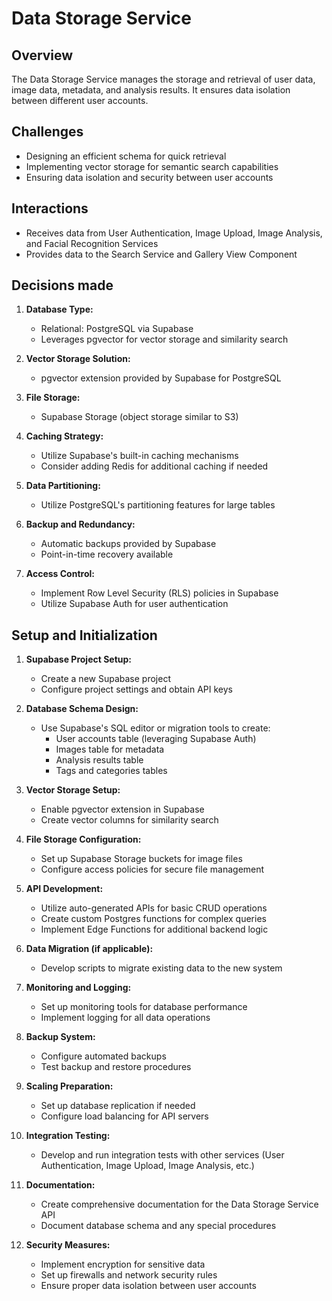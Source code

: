 # Data Storage Service

## Overview
The Data Storage Service manages the storage and retrieval of user data, image data, metadata, and analysis results. It ensures data isolation between different user accounts.

## Challenges
- Designing an efficient schema for quick retrieval
- Implementing vector storage for semantic search capabilities
- Ensuring data isolation and security between user accounts

## Interactions
- Receives data from User Authentication, Image Upload, Image Analysis, and Facial Recognition Services
- Provides data to the Search Service and Gallery View Component

## Decisions made

1. **Database Type:**
   - Relational: PostgreSQL via Supabase
   - Leverages pgvector for vector storage and similarity search

2. **Vector Storage Solution:**
   - pgvector extension provided by Supabase for PostgreSQL

3. **File Storage:**
   - Supabase Storage (object storage similar to S3)

4. **Caching Strategy:**
   - Utilize Supabase's built-in caching mechanisms
   - Consider adding Redis for additional caching if needed

5. **Data Partitioning:**
   - Utilize PostgreSQL's partitioning features for large tables

6. **Backup and Redundancy:**
   - Automatic backups provided by Supabase
   - Point-in-time recovery available

7. **Access Control:**
   - Implement Row Level Security (RLS) policies in Supabase
   - Utilize Supabase Auth for user authentication

## Setup and Initialization

1. **Supabase Project Setup:**
   - Create a new Supabase project
   - Configure project settings and obtain API keys

2. **Database Schema Design:**
   - Use Supabase's SQL editor or migration tools to create:
     - User accounts table (leveraging Supabase Auth)
     - Images table for metadata
     - Analysis results table
     - Tags and categories tables

3. **Vector Storage Setup:**
   - Enable pgvector extension in Supabase
   - Create vector columns for similarity search

4. **File Storage Configuration:**
   - Set up Supabase Storage buckets for image files
   - Configure access policies for secure file management

5. **API Development:**
   - Utilize auto-generated APIs for basic CRUD operations
   - Create custom Postgres functions for complex queries
   - Implement Edge Functions for additional backend logic

6. **Data Migration (if applicable):**
   - Develop scripts to migrate existing data to the new system

7. **Monitoring and Logging:**
   - Set up monitoring tools for database performance
   - Implement logging for all data operations

8. **Backup System:**
   - Configure automated backups
   - Test backup and restore procedures

9. **Scaling Preparation:**
   - Set up database replication if needed
   - Configure load balancing for API servers

10. **Integration Testing:**
    - Develop and run integration tests with other services (User Authentication, Image Upload, Image Analysis, etc.)

11. **Documentation:**
    - Create comprehensive documentation for the Data Storage Service API
    - Document database schema and any special procedures

12. **Security Measures:**
    - Implement encryption for sensitive data
    - Set up firewalls and network security rules
    - Ensure proper data isolation between user accounts
